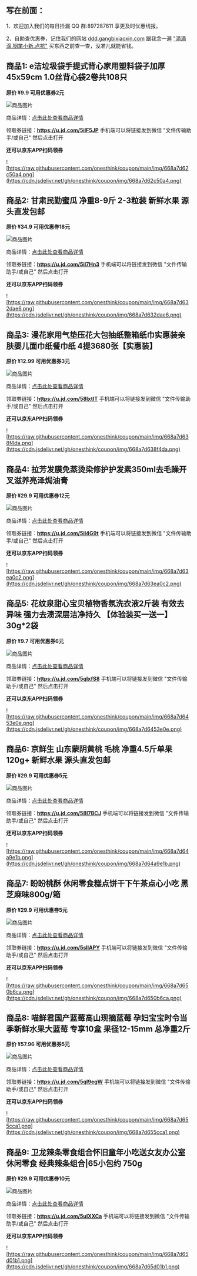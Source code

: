## 写在前面：

1、欢迎加入我们的每日捡漏 QQ 群:897287611 享更及时优惠线报。

2、自助查优惠券，记住我们的网站 [ddd.gangbixiaoxin.com](https://ddd.gangbixiaoxin.com) 跟我念一遍 ["滴滴滴.钢笔小新.点抗"](https://ddd.gangbixiaoxin.com) 买东西之前查一查，没准儿就能省钱。

## 商品1: e洁垃圾袋手提式背心家用塑料袋子加厚 45x59cm 1.0丝背心袋2卷共108只

**原价 ¥9.9 可用优惠券2元**

![商品图片](http://img14.360buyimg.com/n1/jfs/t1/224892/13/5461/75092/656700a3F7bbe1cac/47b101cd7dffc3e4.jpg)

商品详情：[点击此处查看商品详情](https://union-click.jd.com/jdc?e=1003156031&amp;p=JF8BAdEJK1olXwIDVVdZCkoSA18IGloXWgMHU1teCUgTB19MRANLAjZbERscSkAJHTRQRA1CCVkdDwtCWhVLHTdNTwcKBENeCVAfUg8bejJffA9oLVVWHwgISSoUS28AXjpNW0dcOlw0egNKYztSZxwSBnpdNT8aYFxXDxtxaz5iFHlCIzc1YTxOZC1_Yj9NOWJyEikvVTJ1SgtObBBlDWFbNBc-ekpyYSZwWy13B2JgVTYbfxNzZBhRTgxhJGJmID1dSj8VawZzfCcTOE5hIjkCViNFZRB4eAF-HWVrDScpUQ0fdR10cjgUKQN0PT0kfC90QA9Xfz11KXlCIic1bitlYDN_ciNzKnVXCipfXhMnUGxTGiNIFF9gXCwOT0NqHQwMHT1zGwoOZF9tC0oXBGYOHF0cWDYyVF5tSSUXA2wKHF4lXDYCUl1cCk8XC28MHl4QbQYKU26KpfPCid7dk-LBw47V7fmIgffDnec4K2sWbQYDVVxdDEwWAW84K1sWbQUyCjBcW00VA2oMTDVIFVVbUV4FDCUVBG8MG1IXVDYAVV9fCnsnMxZVTDxBIHZRABULXQp2ACcIEx50BQBDCjBfYTlfXg9cQSdSWl1-Cz88TyMnA18)

领取券链接：**https://u.jd.com/5ilF5JP** 手机端可以将链接发到微信 "文件传输助手/或自己" 然后点击打开

**还可以京东APP扫码领券**

![https://raw.githubusercontent.com/onesthink/coupon/main/img/668a7d62c50a4.png](https://cdn.jsdelivr.net/gh/onesthink/coupon/img/668a7d62c50a4.png)

## 商品2: 甘肃民勤蜜瓜 净重8-9斤 2-3粒装 新鲜水果 源头直发包邮

**原价 ¥34.9 可用优惠券18元**

![商品图片](http://img14.360buyimg.com/n1/jfs/t1/236316/5/19728/47933/66865577Ff198a2b4/a2aaaf6358f384e7.jpg)

商品详情：[点击此处查看商品详情](https://union-click.jd.com/jdc?e=1003156031&amp;p=JF8BAa8JK1olXwMKXFdeAEwWBl8IGloVXAIKVFhdDU0nRzBQRQQlBENHFRxWFlVMWzBeTA9KQl1XSwwDVFVPRjtUBAJQAVsMFgQZBEoXChN_TDpxXw5wCVZUDyJyUTdsZC9zAmgAMCYECCt8fzVJWSxKBXJGJAlKSEdjeh9tbDhyHnB7IDoqazxWexpvazlMDwRiHFYvahJjRxttYz53FG5JIzxUaC9jc21oU1NmP1xhFCk0aClsYAxLbTJhNHFbKwAqUjxKVhZJWDhnJmJ2M1dVcDJjYRtreBphAnZSIAcuX3teSzZPEh1vGGQLMlYgaRBUVG9wQABTUQoyVW5eCUsQCmkPHVIQbTYCVG4fZp-9j7iIioOh_t-0z4f8nJ-cpV8JK1sTXgcAUF1cDkMfBWg4G1MSbdGv7IvXuZ6furuWk4ys-tOL6IrDgHsnM2w4G1oUXwYGU19fCHsnA2w4GGtLMwdRUQlaCkxEbTJASAITB1BaOlxaCE4SBW4IK1kUXAQAZG5tCUsefxhfej8XVXRfXFdaYS5FWwt3bz1KMwRmLAddaCBrWS5KbARNKUJyA25dOA)

领取券链接：**https://u.jd.com/5il7Hn3** 手机端可以将链接发到微信 "文件传输助手/或自己" 然后点击打开

**还可以京东APP扫码领券**

![https://raw.githubusercontent.com/onesthink/coupon/main/img/668a7d632dae6.png](https://cdn.jsdelivr.net/gh/onesthink/coupon/img/668a7d632dae6.png)

## 商品3: 漫花家用气垫压花大包抽纸整箱纸巾实惠装亲肤婴儿面巾纸餐巾纸 4提3680张【实惠装】

**原价 ¥12.99 可用优惠券3元**

![商品图片](http://img14.360buyimg.com/n1/jfs/t1/175084/15/45397/87169/6685152dF29967678/b45f43f8ac12fcc2.jpg)

商品详情：[点击此处查看商品详情](https://union-click.jd.com/jdc?e=1003156031&amp;p=JF8BAdsJK1olXwMKXVheDU0fBF8IGlsUWwMHU1dYCEoeBl9MRANLAjZbERscSkAJHTRQRA1CCVkdDwtCWhVLHTdNTwcKBENeCVAfUg8bBQ4IT1h3K38ELQMEQABCajIPRBlgCgR0OlwaWy52XQsPQy9TLlEBDFwdTFxXDxtxazliLn1CIzc1Wz9kYCt-cjtNOWJ-EikVVTx1Aj1ObwBlDWFbLBc9UEtkYW54Wy1nB2VgHRgbfBRocQ9scAxhJGJmIy1dVjxIdz9zfCcTOE5hIjkCViNFZRNrezh2HXEALA49Uh5LYx18cixMNQ9iLSkrfDhkQBhxSTlhLnFHIAYhbzJ1YCh8cgl3JGVlFCo0cC9sY3sKbk8XKDZ6PCoaYzESGQ94TxlcGXVENQEnVQlRD2M4GmsWXAYFXVhaDkISM18IG2tUMwYHUl1cCkkXM244G10WXAQGV19UCEIfBV8IE1wliqu6gdTs3cOu1_GAzOKyiI--gMDVOHsnAF8IGloXXQIFVVxdOHsXAF8LKwV7XFUFUVddCEl5XidbQl1IFEFsVllfC0oUAW44GVoUXwQyZG5baUtDAA1-Yl1sAF9KHws0VUxIQRpfGS17X0FRMT8DbExPdyl7TFhNX0ZGZF5t)

领取券链接：**https://u.jd.com/58lxtlT** 手机端可以将链接发到微信 "文件传输助手/或自己" 然后点击打开

**还可以京东APP扫码领券**

![https://raw.githubusercontent.com/onesthink/coupon/main/img/668a7d638f4da.png](https://cdn.jsdelivr.net/gh/onesthink/coupon/img/668a7d638f4da.png)

## 商品4: 拉芳发膜免蒸烫染修护护发素350ml去毛躁开叉滋养亮泽焗油膏

**原价 ¥29.9 可用优惠券12元**

![商品图片](http://img14.360buyimg.com/n1/jfs/t1/226170/14/21352/115317/6673e050Fc487fd25/de109a779001662a.jpg)

商品详情：[点击此处查看商品详情](https://union-click.jd.com/jdc?e=1003156031&amp;p=JF8BAaIJK1olXwMKXFpfAUkVAF8NGFkdXQYCZBoCUBVIMzZNXhpXVhgcDwYCXhxDXHBTTkRHA1ocDBsJVFRORjNVFRlPGQpHKSQufCJVYB1aHQtOI3JcHylcQAhKYS1mGQJOX3tGPB85UztnRjtBaT9pSkYOIzclaDJ0YCh8byxzPVxHCjwkXTd3ZypNfzlyPmZ2Clg4cRJrdzJ_RDlsJnp2MBsdfCJ3UxtqeBxiJFRhIBcqVz9-azdgRD9mKnNDJDkAQQhzWRtqbChmHXFdNA4qeyhTex8cGS4BX3MyIh8jaRZRBhBqWz0QBGdnJykaTDFgY2MEK1olXgcCU1dbD00eBl84G1slC2gCVV9cCUoeA2YLK1olXQABVVxZC0oeB2gKG2sVVQEyg_Pl3cGm1uexz8Wdir-lgdfh3NWfM184GGsVXAcAVFpaCUkXM18IGGsWbVhsVQ1bC0kQVDpmRhNGBABcEVozCkwUBW8MHF4lXwcDVlxtOHtSfhV7bzJXPnRQUg4Gdj9JSBgJUxhIP0RsVgcGCjZTay5sQCtlGFJLJjohOEsn)

领取券链接：**https://u.jd.com/5il4G9t** 手机端可以将链接发到微信 "文件传输助手/或自己" 然后点击打开

**还可以京东APP扫码领券**

![https://raw.githubusercontent.com/onesthink/coupon/main/img/668a7d63ea0c2.png](https://cdn.jsdelivr.net/gh/onesthink/coupon/img/668a7d63ea0c2.png)

## 商品5: 花纹泉甜心宝贝植物香氛洗衣液2斤装 有效去异味 强力去渍深层洁净持久 【体验装买一送一】30g*2袋

**原价 ¥9.7 可用优惠券6元**

![商品图片](http://img14.360buyimg.com/n1/jfs/t1/239902/6/13566/128179/66824c89F286f9cb2/1cc148cc986e291e.jpg)

商品详情：[点击此处查看商品详情](https://union-click.jd.com/jdc?e=1003156031&amp;p=JF8BAdMJK1olXwMKXF5cAE0WAV8IGlsUVAUDUV9cAU8SBF9MRANLAjZbERscSkAJHTRQRA1CCVkdDwtCWhVLHTdNTwcKBENeCVAfUg8bdRFBTgdRNFpbJDUvawxBCisMRgRVHVgBOlwvbzBpRidBYS1VVAcHDglYClxXDxtxazliLgZAIDc9bTxkAyx_cjNNOWJyEikvVTt1Ag9OexBmK2FYIBcqakpEYW5oWztdB2FgVSIbfAN3UxsJZAxhJGJRIz06SD1-fz9zfCcTOE5hIjkCViNFZRNqbygVAnJwKycpUh5VYG1scjtxKkRiLSY-aDhkRgxhawhiPnldIBY5aitPYDN_cid2KV9pCCkkYBMnBw1vW19PFk5nVQY5eFFOZipRWQFHPQoOZF9tC0oXBGYOHF0cWDYyVF5tSSUXBWkAHFsSVTYDZF5bC0oVB2wJEl0TWQUyVFZaOJy6u7qCqo6d5NKc3Inkr56ev7uWk2slbQUyVF9cCksTBG4KG2slXQUyV24DZkpEBW0JSAwWM1tKBwdbSB1HbW0PGFgQVAcEZFxcCUkVM184bSVcCFpGPQIEeCBlYCheEh8RAFlCFABeZkllZBR2XhNcJ3BCXV9YUhwSAV8IKw)

领取券链接：**https://u.jd.com/5qlxfS8** 手机端可以将链接发到微信 "文件传输助手/或自己" 然后点击打开

**还可以京东APP扫码领券**

![https://raw.githubusercontent.com/onesthink/coupon/main/img/668a7d6453e0e.png](https://cdn.jsdelivr.net/gh/onesthink/coupon/img/668a7d6453e0e.png)

## 商品6: 京鲜生 山东蒙阴黄桃 毛桃 净重4.5斤单果120g+ 新鲜水果 源头直发包邮

**原价 ¥29.9 可用优惠券5元**

![商品图片](http://img14.360buyimg.com/n1/jfs/t1/172761/6/44680/137925/6674f9ceF96e3598a/ef8859e2777e6f15.jpg)

商品详情：[点击此处查看商品详情](https://union-click.jd.com/jdc?e=1003156031&amp;p=JF8BAZ4JK1olXDYCVV9cD0sXAG0NElIlGVlaCgFtUQ5SQi0DBUVOBVlUAwoCFxBCHD1WR0VNGFJeSwcYVBYZQTVMF110XVIBNigkDjJKWhZ6Yw5NWllAFyo7diUVRDxtegVxWl52P1sfS09-ZisfW1dhJHZnIy0iTz9uew98aFtJJXNlLTwETklgS2dxeQFhGXJnLyw_CTdcdCcBcj9hDwR0Jlc_ahJ0QwxxQQhuPmVBICcpbj9keDB8QSxICH9DCjgWVTVzdB9BYyJhOHFLVAErYRlydxxdTGtxCFViHS4bVSlxfSkMeDlhFGVLBwEbBEcnAl8LGlsSVAAFUldYOHsXA19edVsUXAcHU1deD04nAl8IHVgUXwIBVVZcAEoQM28AHGvC8L7X3u-IgPLDneffovzA1LrWytZtOHsUM28JGlkVWQEDVl5tOEsUM2w4RTUUDgAAVQ0KCSVKSzxRHRlTWWgAU11dAUwWBV8KGloXXzYyZFg8CB8UYRlxHSJIBH9wLAsFDxRVQBtuZTUXGlVnNQA5DxNjaGpKWF98OEIyVG4)

领取券链接：**https://u.jd.com/58l7BCJ** 手机端可以将链接发到微信 "文件传输助手/或自己" 然后点击打开

**还可以京东APP扫码领券**

![https://raw.githubusercontent.com/onesthink/coupon/main/img/668a7d64a9e1b.png](https://cdn.jsdelivr.net/gh/onesthink/coupon/img/668a7d64a9e1b.png)

## 商品7: 盼盼桃酥 休闲零食糕点饼干下午茶点心小吃 黑芝麻味800g/箱

**原价 ¥29.9 可用优惠券5元**

![商品图片](http://img14.360buyimg.com/n1/jfs/t1/239897/32/13326/148652/6684e7b0Fba8aedc4/e4ee78cb654d4483.jpg)

商品详情：[点击此处查看商品详情](https://union-click.jd.com/jdc?e=1003156031&amp;p=JF8BAaUJK1olXwMKXFZdCk0RA18IGloUVAYGU1dfCEwnRzBQRQQlBENHFRxWFlVMWzBeTA9KQl1XSwwDVFVPRjtUBAJQAVsMFgQZBBBXaGtwWgQTVGB6ViUhcj9vWxlaeyNcOmgAUF1ZSB1WAD9jfB9DOG1qPFZKSEdjeh9tbCgVGnF7PA0qQShJexpsfTlPIQR0Nlc5ahJ_Rxt9Yzl3FHpJNxZUbi9jc218eVJFP1x-UT4kUilsYAxLbAR9DnJbJxsqfDxKVhZWQSxnPnR7JzZacDJjYRtrfB5iAnpmIwcuX3toSAxWTltTJGRwAAIAeytuezJXHw5TUQoyVW5eCUsQCmkPHVIQbTYCVG4fZgpWVi0LGlsSbQcyVFheCUkTAG4AGVkcXTYCXFlt3-av1uW5ztOsiZiKg-f63cKr1_GAK2slXjYCVV9fCE8QAm0IK2sVXjYBZAAzCRgQBmgISQ97AE5RDVgZSgN5AWgLH10UVQcyVl9cCkknM19TWzARJUddUlc7cElsfxV8YwNjD2Z6HTkzCk8UBy9eWlhFNmFGAjs2YCMfM284)

领取券链接：**https://u.jd.com/5sllAPY** 手机端可以将链接发到微信 "文件传输助手/或自己" 然后点击打开

**还可以京东APP扫码领券**

![https://raw.githubusercontent.com/onesthink/coupon/main/img/668a7d650b6ca.png](https://cdn.jsdelivr.net/gh/onesthink/coupon/img/668a7d650b6ca.png)

## 商品8: 喵鲜君国产蓝莓高山现摘蓝莓 孕妇宝宝时令当季新鲜水果大蓝莓 专享10盒 果径12-15mm 总净重2斤

**原价 ¥57.96 可用优惠券5元**

![商品图片](http://img14.360buyimg.com/n1/jfs/t1/172496/29/42217/283520/65d5f2c5F0e746fce/fa5c59884f26abc2.jpg)

商品详情：[点击此处查看商品详情](https://union-click.jd.com/jdc?e=1003156031&amp;p=JF8BAa0JK1olXwQAUlhcDUgTBV8IGlodWgACUFxdCEkWBV9MRANLAjZbERscSkAJHTRQRA1CCVkdDwtCWhVLHTdNTwcKBENeCVAfUg8bVQltUzwVNWNEBwIDfxFTVipyWCxxBV1LOlwVTAJxahdBRlpUC3pGUyYETlxXDxtxaz5sPnlDICc5aDx0YCp8cglNOWJ2EigvUix1AhtOeD5lOGFYNBc-QEpwYSZ8WztdB1ZgHT4bfDJ0dRZrGwxhJGJgIz0uSDxIWQ9zfSdrCllpPzc5XgtwcWZQbDhyGHBrDg0pQSxXd258D1lgbXB-DiVbVCAVYGwPbBxeOGNeIigJUQ0bD18JK1gUXQELUllbAU4nM28IKxp7XQQGXFdZCk0nAl8IHVgUXwIBVVZaC0MTM28AHGvC8L7X3u-IgPLDneffovzA1LrWytZtOHsUM28JGlkVWQEDVl5tOEsUM2w4RTUUDgEHXV5eCiVKSzxRHRIVFGgAU11VD0IRC18KGloXXzYyZAg7bQNwAwdtXQhJA3FYEAsYcghgZzdTUjUXFUJLMjclQRYWQjl0X1xtBEAyVG4)

领取券链接：**https://u.jd.com/5ql9egW** 手机端可以将链接发到微信 "文件传输助手/或自己" 然后点击打开

**还可以京东APP扫码领券**

![https://raw.githubusercontent.com/onesthink/coupon/main/img/668a7d655cca1.png](https://cdn.jsdelivr.net/gh/onesthink/coupon/img/668a7d655cca1.png)

## 商品9: 卫龙辣条零食组合怀旧童年小吃送女友办公室休闲零食 经典辣条组合|65小包约 750g

**原价 ¥29.9 可用优惠券10元**

![商品图片](http://img14.360buyimg.com/n1/jfs/t1/231380/3/20538/214677/6673ca7bF46c82d64/b6b6cc9edc2dccab.jpg)

商品详情：[点击此处查看商品详情](https://union-click.jd.com/jdc?e=1003156031&amp;p=JF8BAdsJK1olXwIDVV1bCUMWAF8IGloRVQQAV1tUAE8VA19MRANLAjZbERscSkAJHTRQRA1CCVkdDwtCWhVLHTdNTwcKBENeCVAfUg8bCjhwaF8TLll2PAcZUSBxQRIIQSJXHWYCOlwHVTRAfRANYQMUIHlAXFs1QVxXDxtxaz5hPk9HIAElYTJkSix8RC9NOWV-EioFUi51Sg9Obz5mJGFbIBc9ekpHYW54WyxNB2ZgHRgbaDJ_Zw97fAxhJGJRIz0mVz9IVTxzfCcTOE5hIjkCViNFZRNsbzhhWHEACSk-UjceYyd0cixmJkdiViI6aBJ3F2x_eFlhDXFLKx8pQDRgYA1rXC9sOWV2HS0BfElzYxRoD1lgSQR3ZFdYfxZTXhdAewZVFW9pASddVyJNAikEF2sUbQUDVFlUDkwRCmo4K1sVbUdsVFtfCEMWM244G10WXAQGV19VAUgTB18IE1wliqu6gdTs3cOu1_GAzOKyiI--gMDVOHsnAF8IGloXXQIFVVxdOHsXAF8LKwV7XFUHA1lfDUl5XidbQl1dBwFsVlldDUIQAmY4GVoUXwQyZG5UXzNkB2l7RC99BEJbPzgfdUtNei1Ie1t7X1xfKwkjd05tW251ZBkdWG5LZF5t)

领取券链接：**https://u.jd.com/5ulXXCa** 手机端可以将链接发到微信 "文件传输助手/或自己" 然后点击打开

**还可以京东APP扫码领券**

![https://raw.githubusercontent.com/onesthink/coupon/main/img/668a7d65d01b1.png](https://cdn.jsdelivr.net/gh/onesthink/coupon/img/668a7d65d01b1.png)

